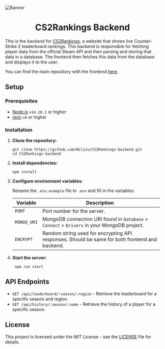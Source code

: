 ![Banner](https://i.imgur.com/hMWEXdz.png)

<h1 align="center">CS2Rankings Backend</h1>

This is the backend for [CS2Rankings](https://cs2rankings.com/), a website that shows live Counter-Strike 2 leaderboard rankings. This backend is responsible for fetching player data from the official Steam API and then parsing and storing that data in a database. The frontend then fetches this data from the database and displays it to the user.

You can find the main repository with the frontend [here](https://github.com/Wilzzu/CS2Rankings).

## Setup

### Prerequisites

- [Node.js](https://nodejs.org/) `v14.20.1` or higher
- [npm](https://www.npmjs.com/) `v6` or higher

### Installation

1. **Clone the repository:**

   ```
   git clone https://github.com/Wilzzu/CS2Rankings-backend.git
   cd CS2Rankings-backend
   ```

2. **Install dependencies:**

   ```
   npm install
   ```

3. **Configure environment variables:**

   Rename the `.env.example` file to `.env` and fill in the variables:

   | Variable    | Description                                                                                    |
   | ----------- | ---------------------------------------------------------------------------------------------- |
   | `PORT`      | Port number for the server.                                                                    |
   | `MONGO_URI` | MongoDB connection URI found in `Database` > `Connect` > `Drivers` in your MongoDB project.    |
   | `ENCRYPT`   | Random string used for encrypting API responses. Should be same for both frontend and backend. |

4. **Start the server:**

   ```
    npm run start
   ```

## API Endpoints

- `GET /api/leaderboard/:season/:region` - Retrieve the leaderboard for a specific season and region.
- `GET /api/history/:season/:name` - Retrieve the history of a player for a specific season.

## License

This project is licensed under the MIT License - see the [LICENSE](LICENSE) file for details.

